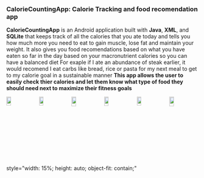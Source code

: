 ### **CalorieCountingApp: Calorie Tracking and food recomendation app**
**CalorieCountingApp** is an Android application built with **Java**, **XML**, and **SQLite** that keeps track of all the calories that you ate today and tells you how much more you need to eat to gain muscle, lose fat and maintain your weight. It also gives you food recomendations based on what you have eaten so far in the day based on your macronutrient calories so you can have a balanced diet
For exaple if I ate an abundance of steak earlier, it would recomend I eat carbs like bread, rice or pasta for my next meal to get to my calorie goal in a sustainable manner
**This app allows the user to easily check thier calories and let them know what type of food they should need next to maximize their fitness goals**

<div style="display: flex; justify-content: center; flex-wrap: wrap; gap: 10px;">
  <img width="451" height="922" alt="calorie1" src="https://github.com/user-attachments/assets/e170fdd5-45b2-4234-bc3f-18743b7ab6ed" style="width: 15%; height: auto; object-fit: contain;"/>
  <img width="454" height="918" alt="calorie2" src="https://github.com/user-attachments/assets/c4d37f51-f887-4918-8b42-50929ae8a93f" style="width: 15%; height: auto; object-fit: contain;"/>
  <img width="420" height="917" alt="calorie3" src="https://github.com/user-attachments/assets/4679625c-d3be-45f7-8066-5787b63e441f" style="width: 15%; height: auto; object-fit: contain;"/>
  <img width="432" height="914" alt="calorie4" src="https://github.com/user-attachments/assets/30bf9ee1-be3e-4ad6-90b8-395a834988fb" style="width: 15%; height: auto; object-fit: contain;"/>
  <img width="444" height="875" alt="calorie5" src="https://github.com/user-attachments/assets/e7964522-4339-4887-a44b-fe1d30ec08b8" style="width: 15%; height: auto; object-fit: contain;"/>
  <img width="296" height="640" alt="calorie6" src="https://github.com/user-attachments/assets/1c2656f4-9a63-44c8-ad53-1d9ab7f5a0ec" style="width: 15%; height: auto; object-fit: contain;"/>
</div>



style="width: 15%; height: auto; object-fit: contain;"
